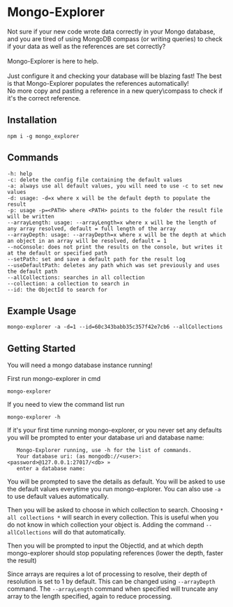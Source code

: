 # Mongo-Explorer
Not sure if your new code wrote data correctly in your Mongo database, and you are tired of using MongoDB compass (or writing queries) to check if your data as well as the references are set correctly?
<br><br>Mongo-Explorer is here to help. 
<br><br>Just configure it and checking your database will be blazing fast! The best is that Mongo-Explorer populates the references automatically! 
<br>No more copy and pasting a reference in a new query\compass to check if it's the correct reference.

## Installation

```npm i -g mongo_explorer```

## Commands

    -h: help
    -c: delete the config file containing the default values
    -a: always use all default values, you will need to use -c to set new values
    -d: usage: -d=x where x will be the default depth to populate the result
    -p: usage -p=<PATH> where <PATH> points to the folder the result file will be written
    --arrayLength: usage: --arrayLength=x where x will be the length of any array resolved, default = full length of the array
    --arrayDepth: usage: --arrayDepth=x where x will be the depth at which an object in an array will be resolved, default = 1
    --noConsole: does not print the results on the console, but writes it at the default or specified path
    --setPath: set and save a default path for the result log
    --useDefaultPath: deletes any path which was set previously and uses the default path
    --allCollections: searches in all collection
    --collection: a collection to search in
    --id: the ObjectId to search for

## Example Usage

    mongo-explorer -a -d=1 --id=60c343babb35c357f42e7cb6 --allCollections

## Getting Started
You will need a mongo database instance running! 

First run mongo-explorer in cmd
    
```mongo-explorer```

If you need to view the command list run

```mongo-explorer -h```

If it's your first time running mongo-explorer, or you never set any defaults
you will be prompted to enter your database uri and database name:

```
   Mongo-Explorer running, use -h for the list of commands.
   Your database uri: (as mongodb://<user>:<password>@127.0.0.1:27017/<db> »
   enter a database name:
```
 You will be prompted to save the details as default. You will be asked to use the default values everytime you run mongo-explorer.
 You can also use `-a` to use default values automatically.

Then you will be asked to choose in which collection to search. Choosing `* all collections *` will search in every collection. 
This is useful when you do not know in which collection your object is. Adding the command `--allCollections` will do that automatically.

Then you will be prompted to input the ObjectId, and at which depth mongo-explorer should stop populating references (lower the depth, faster the result)

Since arrays are requires a lot of processing to resolve, their depth of resolution is set to 1 by default.
This can be changed using `--arrayDepth` command. The `--arrayLength` command when specified will truncate any array to the length specified, again to reduce processing.
    
